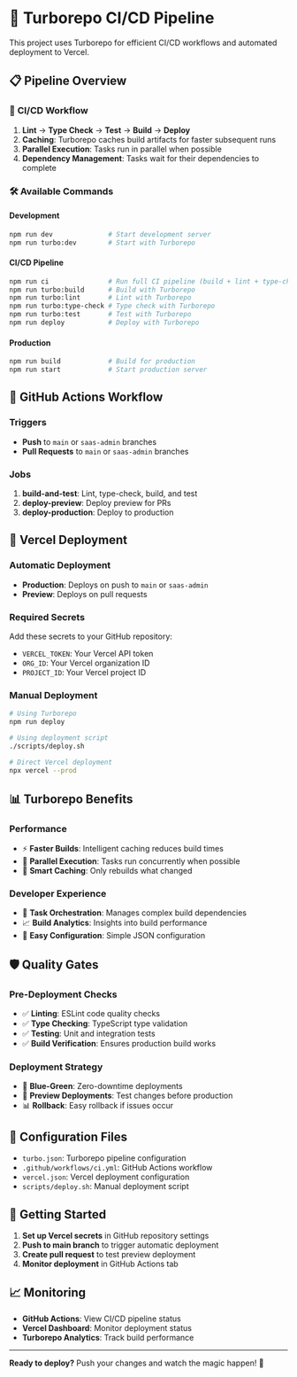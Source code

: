 # 🚀 Turborepo CI/CD Pipeline

This project uses Turborepo for efficient CI/CD workflows and automated deployment to Vercel.

## 📋 Pipeline Overview

### 🔄 **CI/CD Workflow**
1. **Lint** → **Type Check** → **Test** → **Build** → **Deploy**
2. **Caching**: Turborepo caches build artifacts for faster subsequent runs
3. **Parallel Execution**: Tasks run in parallel when possible
4. **Dependency Management**: Tasks wait for their dependencies to complete

### 🛠️ **Available Commands**

#### **Development**
```bash
npm run dev              # Start development server
npm run turbo:dev        # Start with Turborepo
```

#### **CI/CD Pipeline**
```bash
npm run ci               # Run full CI pipeline (build + lint + type-check)
npm run turbo:build      # Build with Turborepo
npm run turbo:lint       # Lint with Turborepo
npm run turbo:type-check # Type check with Turborepo
npm run turbo:test       # Test with Turborepo
npm run deploy           # Deploy with Turborepo
```

#### **Production**
```bash
npm run build            # Build for production
npm run start            # Start production server
```

## 🔧 **GitHub Actions Workflow**

### **Triggers**
- **Push** to `main` or `saas-admin` branches
- **Pull Requests** to `main` or `saas-admin` branches

### **Jobs**
1. **build-and-test**: Lint, type-check, build, and test
2. **deploy-preview**: Deploy preview for PRs
3. **deploy-production**: Deploy to production

## 🚀 **Vercel Deployment**

### **Automatic Deployment**
- **Production**: Deploys on push to `main` or `saas-admin`
- **Preview**: Deploys on pull requests

### **Required Secrets**
Add these secrets to your GitHub repository:
- `VERCEL_TOKEN`: Your Vercel API token
- `ORG_ID`: Your Vercel organization ID
- `PROJECT_ID`: Your Vercel project ID

### **Manual Deployment**
```bash
# Using Turborepo
npm run deploy

# Using deployment script
./scripts/deploy.sh

# Direct Vercel deployment
npx vercel --prod
```

## 📊 **Turborepo Benefits**

### **Performance**
- ⚡ **Faster Builds**: Intelligent caching reduces build times
- 🔄 **Parallel Execution**: Tasks run concurrently when possible
- 💾 **Smart Caching**: Only rebuilds what changed

### **Developer Experience**
- 🎯 **Task Orchestration**: Manages complex build dependencies
- 📈 **Build Analytics**: Insights into build performance
- 🔧 **Easy Configuration**: Simple JSON configuration

## 🛡️ **Quality Gates**

### **Pre-Deployment Checks**
- ✅ **Linting**: ESLint code quality checks
- ✅ **Type Checking**: TypeScript type validation
- ✅ **Testing**: Unit and integration tests
- ✅ **Build Verification**: Ensures production build works

### **Deployment Strategy**
- 🔄 **Blue-Green**: Zero-downtime deployments
- 🚀 **Preview Deployments**: Test changes before production
- 📊 **Rollback**: Easy rollback if issues occur

## 📝 **Configuration Files**

- `turbo.json`: Turborepo pipeline configuration
- `.github/workflows/ci.yml`: GitHub Actions workflow
- `vercel.json`: Vercel deployment configuration
- `scripts/deploy.sh`: Manual deployment script

## 🚀 **Getting Started**

1. **Set up Vercel secrets** in GitHub repository settings
2. **Push to main branch** to trigger automatic deployment
3. **Create pull request** to test preview deployment
4. **Monitor deployment** in GitHub Actions tab

## 📈 **Monitoring**

- **GitHub Actions**: View CI/CD pipeline status
- **Vercel Dashboard**: Monitor deployment status
- **Turborepo Analytics**: Track build performance

---

**Ready to deploy?** Push your changes and watch the magic happen! 🎉
